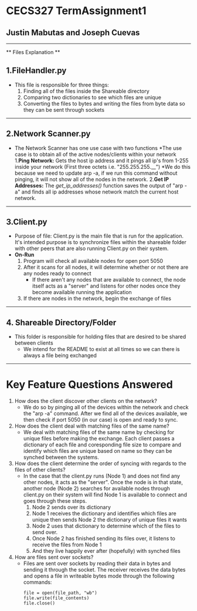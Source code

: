 # CECS327 TermAssignment1
## Justin Mabutas and Joseph Cuevas
---
** Files Explanation **
## 1.FileHandler.py
  * This file is responsible for three things: 
      1. Finding all of the files inside the Shareable directory
      2. Comparing two dictionaries to see which files are unique
      3. Converting the files to bytes and writing the files from byte data so they can be sent through sockets
---
## 2.Network Scanner.py
  * The Network Scanner has one use case with two functions
      *The use case is to obtain all of the active nodes/clients within your network
          1.**Ping Network:** Gets the host ip address and it pings all ip's from 1-255 inside your network (First three octets i.e. "255.255.255.__")
            *We do this because we need to update arp -a, if we run this command without pinging, it will not show all of the nodes in the network.
          2.**Get IP Addresses:** The *get_ip_addresses()* function saves the output of "arp -a" and finds all ip addresses whose network match the current host network.
---
## 3.Client.py
  * Purpose of file: Client.py is the main file that is run for the application. It's intended purpose is to synchronize files within the shareable folder with other peers that are also running Client.py on their system.
  * **On-Run** 
    1. Program will check all available nodes for open port 5050
    2. After it scans for all nodes, it will determine whether or not there are any nodes ready to connect
       * If there aren't any nodes that are available to connect, the node itself acts as a "server" and listens for other nodes once they become available running the application
    3. If there are nodes in the network, begin the exchange of files
---
## 4. Shareable Directory/Folder
  * This folder is responsible for holding files that are desired to be shared between clients
     * We intend for the README to exist at all times so we can there is always a file being exchanged

---
# Key Feature Questions Answered
1. How does the client discover other clients on the network?
   * We do so by pinging all of the devices within the network and check the "arp -a" command. After we find all of the devices available, we then check if port 5050 (in our case) is open and ready to sync.
2. How does the client deal with matching files of the same name?
   * We deal with matching files of the same name by checking for unique files before making the exchange. Each client passes a dictionary of each file and coresponding file size to compare and identify which files are unique based on name so they can be synched between the systems.
3. How does the client determine the order of syncing with regards to the files of other clients?
   * In the case that the client.py runs (Node 1) and does not find any other nodes, it acts as the "server". Once the node is in that state, another node (Node 2) searches for available nodes through client.py on their system will find Node 1 is available to connect and goes through these steps.
     1. Node 2 sends over its dictionary
     2. Node 1 receives the dictionary and identifies which files are unique then sends Node 2 the dictionary of unique files it wants
     3. Node 2 uses that dictionary to determine which of the files to send over.
     4. Once Node 2 has finished sending its files over, it listens to receive the files from Node 1
     5. And they live happily ever after (hopefully) with synched files
4. How are files sent over sockets?
   * Files are sent over sockets by reading their data in bytes and sending it through the socket. The receiver receives the data bytes and opens a file in writeable bytes mode through the following commands:
       ```
       file = open(file_path, "wb")
       file.write(file_contents)
       file.close()
       ```
